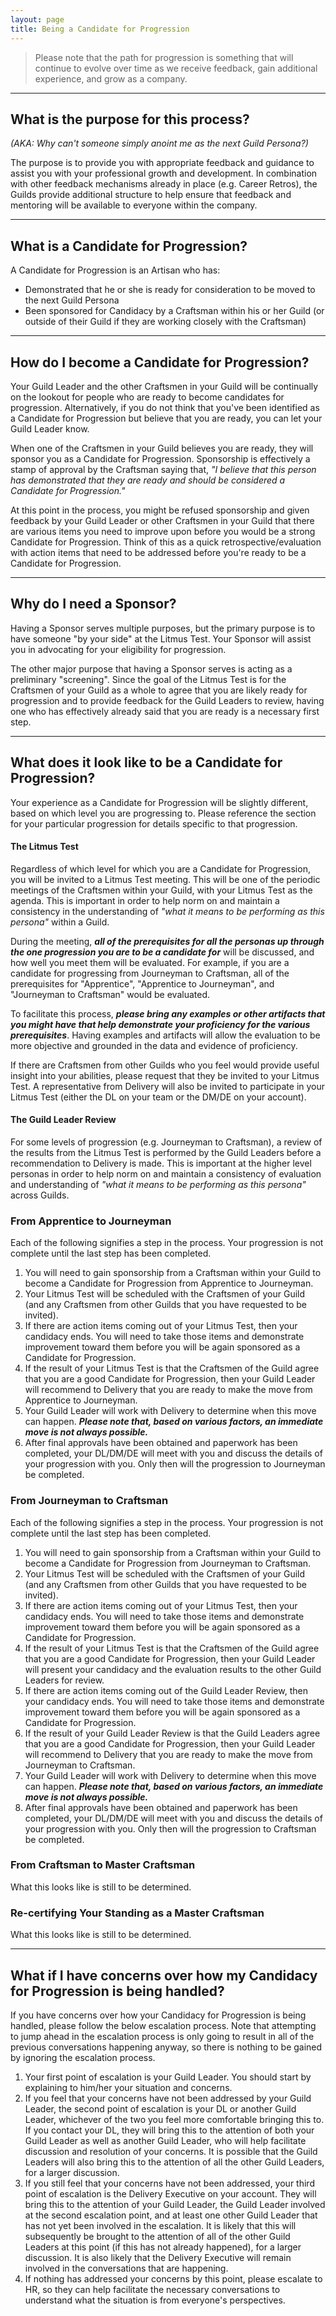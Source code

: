```yaml
---
layout: page
title: Being a Candidate for Progression
---
```


> Please note that the path for progression is something that will continue to evolve over time as we receive feedback, gain additional experience, and grow as a company.

---

## What is the purpose for this process?
*(AKA: Why can't someone simply anoint me as the next Guild Persona?)*

The purpose is to provide you with appropriate feedback and guidance to assist you with your professional growth and development.  In combination with other feedback mechanisms already in place (e.g. Career Retros), the Guilds provide additional structure to help ensure that feedback and mentoring will be available to everyone within the company.

---

## What is a Candidate for Progression?
A Candidate for Progression is an Artisan who has:

* Demonstrated that he or she is ready for consideration to be moved to the next Guild Persona
* Been sponsored for Candidacy by a Craftsman within his or her Guild (or outside of their Guild if they are working closely with the Craftsman)

---

## How do I become a Candidate for Progression?
Your Guild Leader and the other Craftsmen in your Guild will be continually on the lookout for people who are ready to become candidates for progression.  Alternatively, if you do not think that you've been identified as a Candidate for Progression but believe that you are ready, you can let your Guild Leader know.

When one of the Craftsmen in your Guild believes you are ready, they will sponsor you as a Candidate for Progression.  Sponsorship is effectively a stamp of approval by the Craftsman saying that, *"I believe that this person has demonstrated that they are ready and should be considered a Candidate for Progression."*

At this point in the process, you might be refused sponsorship and given feedback by your Guild Leader or other Craftsmen in your Guild that there are various items you need to improve upon before you would be a strong Candidate for Progression.  Think of this as a quick retrospective/evaluation with action items that need to be addressed before you're ready to be a Candidate for Progression.

---

## Why do I need a Sponsor?
Having a Sponsor serves multiple purposes, but the primary purpose is to have someone "by your side" at the Litmus Test.  Your Sponsor will assist you in advocating for your eligibility for progression.

The other major purpose that having a Sponsor serves is acting as a preliminary "screening".  Since the goal of the Litmus Test is for the Craftsmen of your Guild as a whole to agree that you are likely ready for progression and to provide feedback for the Guild Leaders to review, having one who has effectively already said that you are ready is a necessary first step.

---

## What does it look like to be a Candidate for Progression?
Your experience as a Candidate for Progression will be slightly different, based on which level you are progressing to.  Please reference the section for your particular progression for details specific to that progression.

#### The Litmus Test ####
Regardless of which level for which you are a Candidate for Progression, you will be invited to a Litmus Test meeting.  This will be one of the periodic meetings of the Craftsmen within your Guild, with your Litmus Test as the agenda.  This is important in order to help norm on and maintain a consistency in the understanding of *"what it means to be performing as this persona"* within a Guild.

During the meeting, ***all of the prerequisites for all the personas up through the one progression you are to be a candidate for*** will be discussed, and how well you meet them will be evaluated.  For example, if you are a candidate for progressing from Journeyman to Craftsman, all of the prerequisites for "Apprentice", "Apprentice to Journeyman", and "Journeyman to Craftsman" would be evaluated.

To facilitate this process, ***please bring any examples or other artifacts that you might have that help demonstrate your proficiency for the various prerequisites***.  Having examples and artifacts will allow the evaluation to be more objective and grounded in the data and evidence of proficiency.

If there are Craftsmen from other Guilds who you feel would provide useful insight into your abilities, please request that they be invited to your Litmus Test.  A representative from Delivery will also be invited to participate in your Litmus Test (either the DL on your team or the DM/DE on your account).

#### The Guild Leader Review ####
For some levels of progression (e.g. Journeyman to Craftsman), a review of the results from the Litmus Test is performed by the Guild Leaders before a recommendation to Delivery is made.  This is important at the higher level personas in order to help norm on and maintain a consistency of evaluation and understanding of *"what it means to be performing as this persona"* across Guilds.

### From Apprentice to Journeyman
Each of the following signifies a step in the process.  Your progression is not complete until the last step has been completed.

1. You will need to gain sponsorship from a Craftsman within your Guild to become a Candidate for Progression from Apprentice to Journeyman.
2. Your Litmus Test will be scheduled with the Craftsmen of your Guild (and any Craftsmen from other Guilds that you have requested to be invited).
3. If there are action items coming out of your Litmus Test, then your candidacy ends.  You will need to take those items and demonstrate improvement toward them before you will be again sponsored as a Candidate for Progression.
4. If the result of your Litmus Test is that the Craftsmen of the Guild agree that you are a good Candidate for Progression, then your Guild Leader will recommend to Delivery that you are ready to make the move from Apprentice to Journeyman.
5. Your Guild Leader will work with Delivery to determine when this move can happen.
***Please note that, based on various factors, an immediate move is not always possible.***
6. After final approvals have been obtained and paperwork has been completed, your DL/DM/DE will meet with you and discuss the details of your progression with you.  Only then will the progression to Journeyman be completed.

### From Journeyman to Craftsman
Each of the following signifies a step in the process.  Your progression is not complete until the last step has been completed.

1. You will need to gain sponsorship from a Craftsman within your Guild to become a Candidate for Progression from Journeyman to Craftsman.
2. Your Litmus Test will be scheduled with the Craftsmen of your Guild (and any Craftsmen from other Guilds that you have requested to be invited).
3. If there are action items coming out of your Litmus Test, then your candidacy ends.  You will need to take those items and demonstrate improvement toward them before you will be again sponsored as a Candidate for Progression.
4. If the result of your Litmus Test is that the Craftsmen of the Guild agree that you are a good Candidate for Progression, then your Guild Leader will present your candidacy and the evaluation results to the other Guild Leaders for review.
5. If there are action items coming out of the Guild Leader Review, then your candidacy ends.  You will need to take those items and demonstrate improvement toward them before you will be again sponsored as a Candidate for Progression.
6. If the result of your Guild Leader Review is that the Guild Leaders agree that you are a good Candidate for Progression, then your Guild Leader will recommend to Delivery that you are ready to make the move from Journeyman to Craftsman.
7. Your Guild Leader will work with Delivery to determine when this move can happen.
***Please note that, based on various factors, an immediate move is not always possible.***
8. After final approvals have been obtained and paperwork has been completed, your DL/DM/DE will meet with you and discuss the details of your progression with you.  Only then will the progression to Craftsman be completed.

### From Craftsman to Master Craftsman
What this looks like is still to be determined.

### Re-certifying Your Standing as a Master Craftsman
What this looks like is still to be determined.

---

## What if I have concerns over how my Candidacy for Progression is being handled?
If you have concerns over how your Candidacy for Progression is being handled, please follow the below escalation process.  Note that attempting to jump ahead in the escalation process is only going to result in all of the previous conversations happening anyway, so there is nothing to be gained by ignoring the escalation process.

1. Your first point of escalation is your Guild Leader.  You should start by explaining to him/her your situation and concerns.
2. If you feel that your concerns have not been addressed by your Guild Leader, the second point of escalation is your DL or another Guild Leader, whichever of the two you feel more comfortable bringing this to.  If you contact your DL, they will bring this to the attention of both your Guild Leader as well as another Guild Leader, who will help facilitate discussion and resolution of your concerns.  It is possible that the Guild Leaders will also bring this to the attention of all the other Guild Leaders, for a larger discussion.
3. If you still feel that your concerns have not been addressed, your third point of escalation is the Delivery Executive on your account.  They will bring this to the attention of your Guild Leader, the Guild Leader involved at the second escalation point, and at least one other Guild Leader that has not yet been involved in the escalation.  It is likely that this will subsequently be brought to the attention of all of the other Guild Leaders at this point (if this has not already happened), for a larger discussion.  It is also likely that the Delivery Executive will remain involved in the conversations that are happening.
4. If nothing has addressed your concerns by this point, please escalate to HR, so they can help facilitate the necessary conversations to understand what the situation is from everyone's perspectives.
